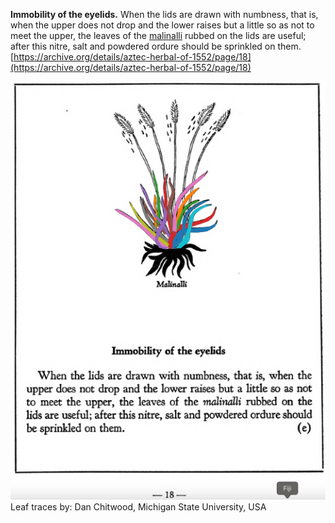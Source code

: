 **Immobility of the eyelids.** When the lids are drawn with numbness, that is, when the upper does not drop and the lower raises but a little so as not to meet the upper, the leaves of the [malinalli](Malinalli.md) rubbed on the lids are useful; after this nitre, salt and powdered ordure should be sprinkled on them.  
[https://archive.org/details/aztec-herbal-of-1552/page/18](https://archive.org/details/aztec-herbal-of-1552/page/18)  


![D_p018.png](assets/D_p018.png)  
Leaf traces by: Dan Chitwood, Michigan State University, USA  